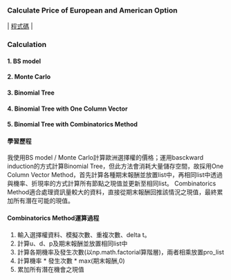 ### Calculate Price of European and American Option
| [程式碼][] |
### Calculation
#### 1. BS model
#### 2. Monte Carlo
#### 3. Binomial Tree
#### 4. Binomial Tree with One Column Vector
#### 5. Binomial Tree with Combinatorics Method
  [程式碼]:  https://github.com/mengjelee/FINANCIAL_PORTFOLIO/blob/master/Advance/Calculate%20Price%20of%20European%20and%20American%20Option/Calculate%20Price%20of%20European%20and%20American%20Option.ipynb    "程式碼"
#### 學習歷程
我使用BS model / Monte Carlo計算歐洲選擇權的價格；運用basckward induction的方式計算Binomial Tree，但此方法會消耗大量儲存空間，故採用One Column Vector Method，首先計算各種期末報酬並放置list中，再相同list中透過與機率、折現率的方式計算所有節點之現值並更新至相同list。
Combinatorics Method適合處理資訊量較大的資料，直接從期末報酬回推該情況之現值，最終累加所有潛在可能的現值。

#### Combinatorics Method運算過程
1.	輸入選擇權資料、模擬次數、重複次數、delta t。
2.  計算u、d、p及期末報酬並放置相同list中
3.  計算各期機率及發生次數(以np.math.factorial算階層)，兩者相乘放置pro_list
4.  計算機率 * 發生次數 * max(期末報酬,0)
5.  累加所有潛在機會之現值
